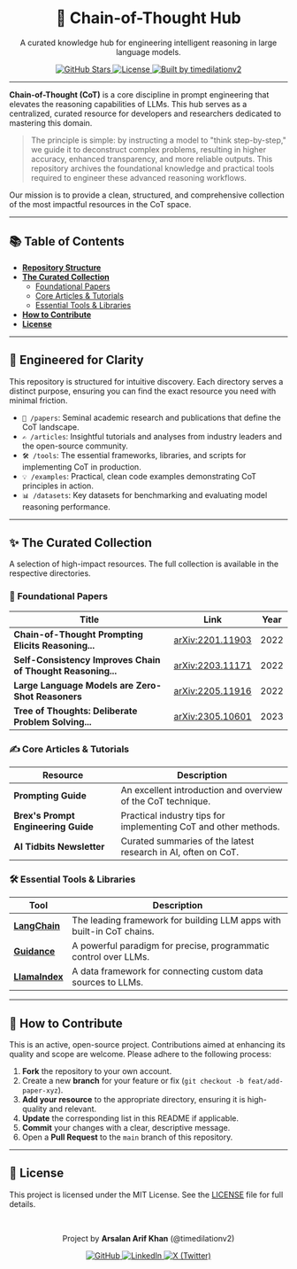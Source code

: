 <div align="center">

# 🧠 Chain-of-Thought Hub

<p>A curated knowledge hub for engineering intelligent reasoning in large language models.</p>

<div>
    <a href="https://github.com/timedilationv2/your-repo-name">
        <img src="https://img.shields.io/github/stars/timedilationv2/your-repo-name.svg?style=for-the-badge&logo=github&labelColor=181717" alt="GitHub Stars"/>
    </a>
    <a href="https://github.com/timedilationv2/your-repo-name/blob/main/LICENSE">
        <img src="https://img.shields.io/badge/License-MIT-yellow?style=for-the-badge&labelColor=181717" alt="License"/>
    </a>
    <a href="https://github.com/timedilationv2">
        <img src="https://img.shields.io/badge/Built%20by-timedilationv2-0A66C2?style=for-the-badge&labelColor=181717" alt="Built by timedilationv2"/>
    </a>
</div>

</div>

---

**Chain-of-Thought (CoT)** is a core discipline in prompt engineering that elevates the reasoning capabilities of LLMs. This hub serves as a centralized, curated resource for developers and researchers dedicated to mastering this domain.

> The principle is simple: by instructing a model to "think step-by-step," we guide it to deconstruct complex problems, resulting in higher accuracy, enhanced transparency, and more reliable outputs. This repository archives the foundational knowledge and practical tools required to engineer these advanced reasoning workflows.

Our mission is to provide a clean, structured, and comprehensive collection of the most impactful resources in the CoT space.

---

## 📚 Table of Contents

* [**Repository Structure**](#-engineered-for-clarity)
* [**The Curated Collection**](#-the-curated-collection)
    * [Foundational Papers](#-foundational-papers)
    * [Core Articles & Tutorials](#️-core-articles--tutorials)
    * [Essential Tools & Libraries](#️-essential-tools--libraries)
* [**How to Contribute**](#-how-to-contribute)
* [**License**](#-license)

---

## 📂 Engineered for Clarity

This repository is structured for intuitive discovery. Each directory serves a distinct purpose, ensuring you can find the exact resource you need with minimal friction.

* `📄 /papers`: Seminal academic research and publications that define the CoT landscape.
* `✍️ /articles`: Insightful tutorials and analyses from industry leaders and the open-source community.
* `🛠️ /tools`: The essential frameworks, libraries, and scripts for implementing CoT in production.
* `💡 /examples`: Practical, clean code examples demonstrating CoT principles in action.
* `📊 /datasets`: Key datasets for benchmarking and evaluating model reasoning performance.

---

## ✨ The Curated Collection

A selection of high-impact resources. The full collection is available in the respective directories.

### 📄 Foundational Papers

| Title                                                                 | Link                                                    | Year |
| --------------------------------------------------------------------- | ------------------------------------------------------- | :--: |
| **Chain-of-Thought Prompting Elicits Reasoning...** | [arXiv:2201.11903](https://arxiv.org/abs/2201.11903)     | 2022 |
| **Self-Consistency Improves Chain of Thought Reasoning...** | [arXiv:2203.11171](https://arxiv.org/abs/2203.11171)     | 2022 |
| **Large Language Models are Zero-Shot Reasoners** | [arXiv:2205.11916](https://arxiv.org/abs/2205.11916)     | 2022 |
| **Tree of Thoughts: Deliberate Problem Solving...** | [arXiv:2305.10601](https://arxiv.org/abs/2305.10601)     | 2023 |

### ✍️ Core Articles & Tutorials

| Resource                               | Description                                                      |
| -------------------------------------- | ---------------------------------------------------------------- |
| **Prompting Guide** | An excellent introduction and overview of the CoT technique.     |
| **Brex's Prompt Engineering Guide** | Practical industry tips for implementing CoT and other methods.  |
| **AI Tidbits Newsletter** | Curated summaries of the latest research in AI, often on CoT.    |

### 🛠️ Essential Tools & Libraries

| Tool                                   | Description                                                      |
| -------------------------------------- | ---------------------------------------------------------------- |
| [**LangChain**](https://github.com/langchain-ai/langchain) | The leading framework for building LLM apps with built-in CoT chains. |
| [**Guidance**](https://github.com/guidance-ai/guidance)  | A powerful paradigm for precise, programmatic control over LLMs. |
| [**LlamaIndex**](https://github.com/run-llama/llama_index) | A data framework for connecting custom data sources to LLMs.      |

---

## 🙌 How to Contribute

This is an active, open-source project. Contributions aimed at enhancing its quality and scope are welcome. Please adhere to the following process:

1.  **Fork** the repository to your own account.
2.  Create a new **branch** for your feature or fix (`git checkout -b feat/add-paper-xyz`).
3.  **Add your resource** to the appropriate directory, ensuring it is high-quality and relevant.
4.  **Update** the corresponding list in this README if applicable.
5.  **Commit** your changes with a clear, descriptive message.
6.  Open a **Pull Request** to the `main` branch of this repository.

---

## 📝 License

This project is licensed under the MIT License. See the [LICENSE](LICENSE) file for full details.

<div align="center">
<br>
<p>Project by <strong>Arsalan Arif Khan</strong> (@timedilationv2)</p>
    <a href="https://github.com/timedilationv2">
        <img src="https://img.shields.io/badge/GitHub-181717?style=for-the-badge&logo=github&logoColor=white" alt="GitHub"/>
    </a>
    <a href="https://www.linkedin.com/in/timedilation/">
        <img src="https://img.shields.io/badge/LinkedIn-0A66C2?style=for-the-badge&logo=linkedin&logoColor=white" alt="LinkedIn"/>
    </a>
    <a href="https://x.com/timedilationv2">
        <img src="https://img.shields.io/badge/X-000000?style=for-the-badge&logo=x&logoColor=white" alt="X (Twitter)"/>
    </a>
</div>
